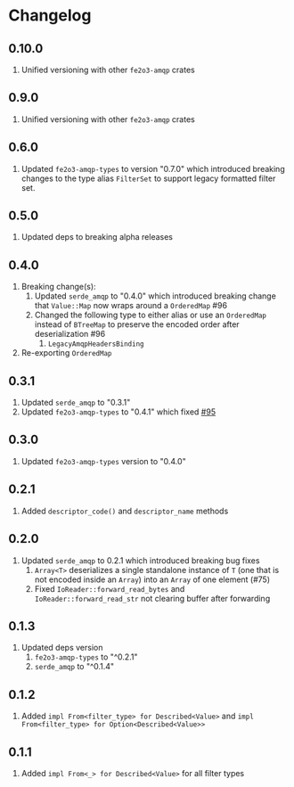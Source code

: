 # Changelog

## 0.10.0

1. Unified versioning with other `fe2o3-amqp` crates

## 0.9.0

1. Unified versioning with other `fe2o3-amqp` crates

## 0.6.0

1. Updated `fe2o3-amqp-types` to version "0.7.0" which introduced breaking changes to the type alias
   `FilterSet` to support legacy formatted filter set.

## 0.5.0

1. Updated deps to breaking alpha releases

## 0.4.0

1. Breaking change(s):
   1. Updated `serde_amqp` to "0.4.0" which introduced breaking change that `Value::Map` now wraps around a `OrderedMap` #96
   2. Changed the following type to either alias or use an `OrderedMap` instead of `BTreeMap` to preserve the encoded order after deserialization #96
      1. `LegacyAmqpHeadersBinding`
2. Re-exporting `OrderedMap`

## 0.3.1

1. Updated `serde_amqp` to "0.3.1"
2. Updated `fe2o3-amqp-types` to "0.4.1" which fixed [#95](https://github.com/minghuaw/fe2o3-amqp/issues/95)

## 0.3.0

1. Updated `fe2o3-amqp-types` version to "0.4.0"

## 0.2.1

1. Added `descriptor_code()` and `descriptor_name` methods

## 0.2.0

1. Updated `serde_amqp` to 0.2.1 which introduced breaking bug fixes
   1. `Array<T>` deserializes a single standalone instance of `T` (one that is not encoded inside an `Array`) into an `Array` of one element (#75)
   2. Fixed `IoReader::forward_read_bytes` and `IoReader::forward_read_str` not clearing buffer after forwarding

## 0.1.3

1. Updated deps version
   1. `fe2o3-amqp-types` to "^0.2.1"
   2. `serde_amqp` to "^0.1.4"

## 0.1.2

1. Added `impl From<filter_type> for Described<Value>` and `impl From<filter_type> for Option<Described<Value>>`

## 0.1.1

1. Added `impl From<_> for Described<Value>` for all filter types

